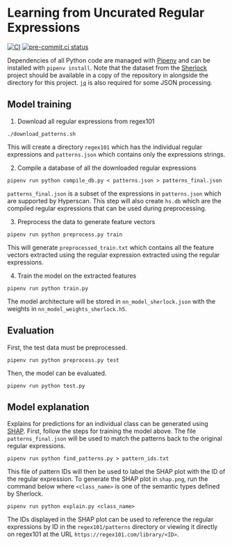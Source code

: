 # Learning from Uncurated Regular Expressions

[![CI](https://github.com/dataunitylab/semantic-regex/actions/workflows/ci.yml/badge.svg)](https://github.com/dataunitylab/semantic-regex/actions/workflows/ci.yml)
[![pre-commit.ci status](https://results.pre-commit.ci/badge/github/dataunitylab/semantic-regex/main.svg)](https://results.pre-commit.ci/latest/github/dataunitylab/semantic-regex/main)

Dependencies of all Python code are managed with [Pipenv](https://pipenv.pypa.io/en/latest/) and can be installed with `pipenv install`.
Note that the dataset from the [Sherlock](https://github.com/mitmedialab/sherlock-project) project should be available in a copy of the repository in alongside the directory for this project.
[`jq`](https://jqlang.github.io/jq/) is also required for some JSON processing.

## Model training

1. Download all regular expressions from regex101

`./download_patterns.sh`

This will create a directory `regex101` which has the individual regular expressions and `patterns.json` which contains only the expressions strings.

2. Compile a database of all the downloaded regular expressions

`pipenv run python compile_db.py < patterns.json > patterns_final.json`

`patterns_final.json` is a subset of the expressions in `patterns.json` which are supported by Hyperscan.
This step will also create `hs.db` which are the compiled regular expressions that can be used during preprocessing.

3. Preprocess the data to generate feature vectors

`pipenv run python preprocess.py train`

This will generate `preprocessed_train.txt` which contains all the feature vectors extracted using the regular expression extracted using the regular expressions.

4. Train the model on the extracted features

`pipenv run python train.py`

The model architecture will be stored in `nn_model_sherlock.json` with the weights in `nn_model_weights_sherlock.h5`.

## Evaluation

First, the test data must be preprocessed.

`pipenv run python preprocess.py test`

Then, the model can be evaluated.

`pipenv run python test.py`

## Model explanation

Explains for predictions for an individual class can be generated using [SHAP](https://shap.readthedocs.io/en/latest/).
First, follow the steps for training the model above.
The file `patterns_final.json` will be used to match the patterns back to the original regular expressions.

`pipenv run python find_patterns.py > pattern_ids.txt`

This file of pattern IDs will then be used to label the SHAP plot with the ID of the regular expression.
To generate the SHAP plot in `shap.png`, run the command below where `<class_name>` is one of the semantic types defined by Sherlock.

`pipenv run python explain.py <class_name>`

The IDs displayed in the SHAP plot can be used to reference the regular expressions by ID in the `regex101/patterns` directory or viewing it directly on regex101 at the URL `https://regex101.com/library/<ID>`.
